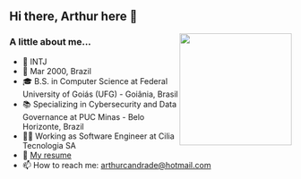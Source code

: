 ## Hi there, Arthur here 👋  
<img align='right' src='https://user-images.githubusercontent.com/5713670/87202985-820dcb80-c2b6-11ea-9f56-7ec461c497c3.gif' width='200'>
  
### A little about me...
- 🎯 INTJ
- 🐣 Mar 2000, Brazil
- 🎓 B.S. in Computer Science at Federal University of Goiás (UFG) - Goiânia, Brasil
- 📚 Specializing in Cybersecurity and Data Governance at PUC Minas - Belo Horizonte, Brazil
- 🧑‍💻 Working as Software Engineer at Cilia Tecnologia SA
- 📝 [My resume](https://github.com/arthurdelarge/arthurdelarge/blob/main/Resume.pdf)
- 📫 How to reach me: arthurcandrade@hotmail.com
